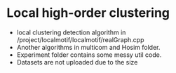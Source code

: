 # Local high-order clustering 

- local clustering detection algorithm in /project/localmotif/localmotif/realGraph.cpp
- Another algorithms in multicom and Hosim folder.
- Experiment folder contains some messy util code.
- Datasets are not uploaded due to the size

